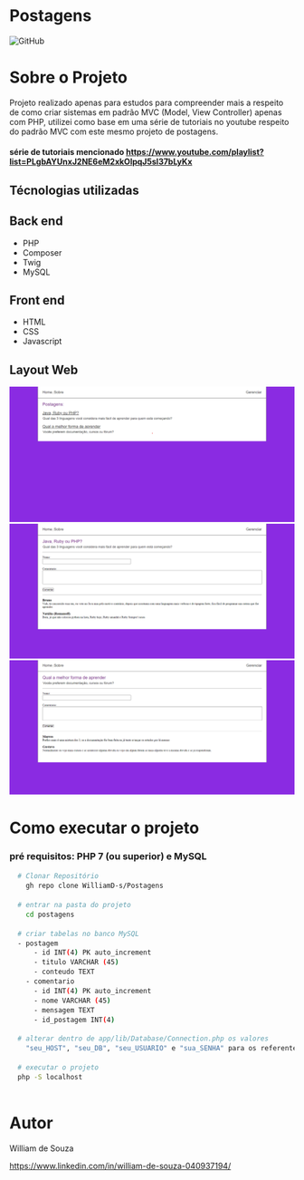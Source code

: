 # Postagens
![GitHub](https://img.shields.io/github/license/WilliamD-s/Postagens)

# Sobre o Projeto
Projeto realizado apenas para estudos para compreender mais a respeito de como criar sistemas em padrão MVC (Model, View Controller) apenas com PHP, 
utilizei como base em uma série de tutoriais no youtube respeito do padrão MVC com este mesmo projeto de postagens. 
#### série de tutoriais mencionado https://www.youtube.com/playlist?list=PLgbAYUnxJ2NE6eM2xkOlpqJ5sl37bLyKx

## Técnologias utilizadas
## Back end
- PHP
- Composer
- Twig
- MySQL
## Front end
- HTML
- CSS
- Javascript

## Layout Web
![Layout home](assets/1.png) ![Layout home](assets/2.png) ![Layout home](assets/3.png)

# Como executar o projeto

### pré requisitos: PHP 7 (ou superior) e MySQL
```bash
  # Clonar Repositório
    gh repo clone WilliamD-s/Postagens
   
  # entrar na pasta do projeto
    cd postagens
    
  # criar tabelas no banco MySQL
  - postagem 
      - id INT(4) PK auto_increment
      - titulo VARCHAR (45)
      - conteudo TEXT
    - comentario 
      - id INT(4) PK auto_increment
      - nome VARCHAR (45)
      - mensagem TEXT
      - id_postagem INT(4)
      
  # alterar dentro de app/lib/Database/Connection.php os valores 
    "seu_HOST", "seu_DB", "seu_USUARIO" e "sua_SENHA" para os referentes ao seu banco Mysql criado
   
  # executar o projeto
  php -S localhost
  
  ```
  # Autor
  William de Souza
  
  https://www.linkedin.com/in/william-de-souza-040937194/
